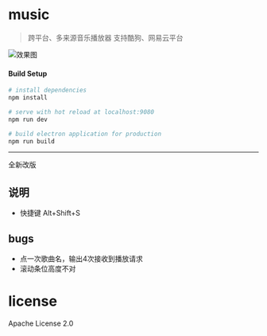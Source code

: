 # music

> 跨平台、多来源音乐播放器
> 支持酷狗、网易云平台

![效果图](https://user-images.githubusercontent.com/27911304/56107309-2308bc00-5f78-11e9-9669-018b37565bc8.png)


#### Build Setup

``` bash
# install dependencies
npm install

# serve with hot reload at localhost:9080
npm run dev

# build electron application for production
npm run build


```

---

全新改版

## 说明

- 快捷键 Alt+Shift+S

## bugs

- 点一次歌曲名，输出4次接收到播放请求
- 滚动条位高度不对

# license

Apache License 2.0
